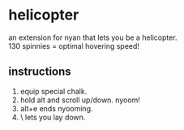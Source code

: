 # helicopter
an extension for nyan that lets you be a helicopter.  
130 spinnies = optimal hovering speed!  
## instructions
1. equip special chalk.  
2. hold alt and scroll up/down. nyoom!  
3. alt+e ends nyooming.
4. \ lets you lay down.
